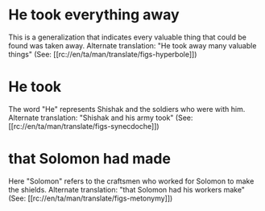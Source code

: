 # He took everything away

This is a generalization that indicates every valuable thing that could be found was taken away. Alternate translation: "He took away many valuable things" (See: [[rc://en/ta/man/translate/figs-hyperbole]])

# He took

The word "He" represents Shishak and the soldiers who were with him. Alternate translation: "Shishak and his army took" (See: [[rc://en/ta/man/translate/figs-synecdoche]])

# that Solomon had made

Here "Solomon" refers to the craftsmen who worked for Solomon to make the shields. Alternate translation: "that Solomon had his workers make" (See: [[rc://en/ta/man/translate/figs-metonymy]])

